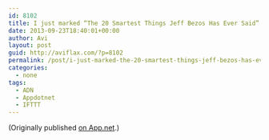 ```yaml
---
id: 8102
title: I just marked “The 20 Smartest Things Jeff Bezos Has Ever Said” as a favorite in Readability. http://www.readability.com/articles/qbv67to4
date: 2013-09-23T18:40:01+00:00
author: Avi
layout: post
guid: http://aviflax.com/?p=8102
permalink: /post/i-just-marked-the-20-smartest-things-jeff-bezos-has-ever-said-as-a-favorite-in-readability-httpwww-readability-comarticlesqbv67to4/
categories:
  - none
tags:
  - ADN
  - Appdotnet
  - IFTTT
---
```

(Originally published [on App.net](http://alpha.app.net/aviflax/post/11454436).)